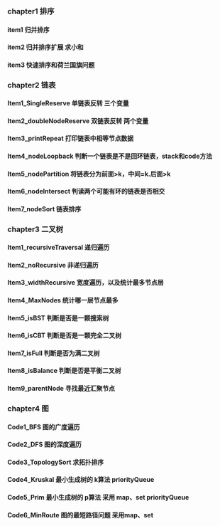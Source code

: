 ### chapter1 排序
#### item1 归并排序
#### item2 归并排序扩展 求小和
#### item3 快速排序和荷兰国旗问题

### chapter2 链表
#### Item1_SingleReserve 单链表反转 三个变量
#### Item2_doubleNodeReserve 双链表反转 两个变量
#### Item3_printRepeat 打印链表中相等节点数据
#### Item4_nodeLoopback 判断一个链表是不是回环链表，stack和code方法
#### Item5_nodePartition 将链表分为前面>k，中间=k.后面>k
#### Item6_nodeIntersect 判读两个可能有环的链表是否相交
#### Item7_nodeSort 链表排序

### chapter3 二叉树
#### Item1_recursiveTraversal 递归遍历
#### Item2_noRecursive 非递归遍历
#### Item3_widthRecursive 宽度遍历，以及统计最多节点层
#### Item4_MaxNodes 统计哪一层节点最多
#### Item5_isBST 判断是否是一颗搜索树
#### Item6_isCBT 判断是否是一颗完全二叉树
#### Item7_isFull 判断是否为满二叉树
#### Item8_isBalance 判断是否是平衡二叉树
#### Item9_parentNode 寻找最近汇聚节点

### chapter4 图
#### Code1_BFS 图的广度遍历
#### Code2_DFS 图的深度遍历
#### Code3_TopologySort 求拓扑排序
#### Code4_Kruskal 最小生成树的 k算法 priorityQueue
#### Code5_Prim 最小生成树的 p算法 采用 map、set priorityQueue
#### Code6_MinRoute 图的最短路径问题 采用map、set